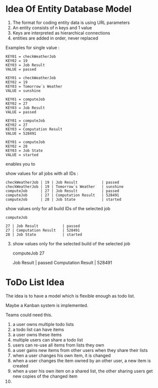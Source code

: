 # Idea Of Entity Database Model

1. The format for coding entity data is using URL parameters
2. An entity consists of n keys and 1 value   
2. Keys are interpreted as hierarchical connections 
3. entities are added in order, never replaced 

Examples for single value :

    KEY01 = checkWeatherJob 
    KEY02 = 19 
    KEY03 = Job Result
    VALUE = passed

    KEY01 = checkWeatherJob 
    KEY02 = 19 
    KEY03 = Tomorrow´s Weather
    VALUE = sunshine

    KEY01 = computeJob 
    KEY02 = 27
    KEY03 = Job Result
    VALUE = passed

    KEY01 = computeJob 
    KEY02 = 27
    KEY03 = Computation Result
    VALUE = 528491
   
    KEY01 = computeJob 
    KEY02 = 28
    KEY03 = Job State
    VALUE = started

enables you to 

show values for all jobs with all IDs :

    checkWeatherJob | 19 | Job Result           | passed
    checkWeatherJob | 19 | Tomorrow´s Weather   | sunshine
    computeJob      | 27 | Job Result           | passed
    computeJob      | 27 | Computation Result   | 528491
    computeJob      | 28 | Job State            | started

show values only for all build IDs of the selected job

    computeJob 

    27 | Job Result           | passed
    27 | Computation Result   | 528491
    28 | Job State            | started
   
3. show values only for the selected build of the selected job


    computeJob 27
   
    Job Result           | passed
    Computation Result   | 528491

# ToDo List Idea

The idea is to have a model which is flexible enough as todo list.

Maybe a Kanban system is implemented. 

Teams could need this.

1. a user owns multiple todo lists
2. a todo list can have items
3. a user owns these items
4. multiple users can share a todo list
5. users can re-use all items from lists they own
6. a user gains new items from other users when they share their lists
7. when a user changes his own item, it is changed
8. when a user changes the item owned by an other user, a new item is created
9. when a user his own item on a shared list, the other sharing users get new copies of the changed item
10. 
